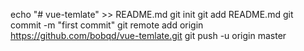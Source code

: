 echo "# vue-temlate" >> README.md
git init
git add README.md
git commit -m "first commit"
git remote add origin https://github.com/bobqd/vue-temlate.git
git push -u origin master
